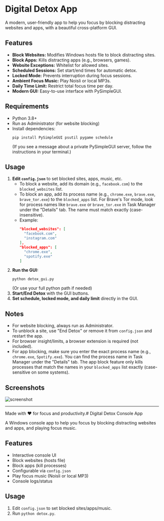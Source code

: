 # Digital Detox App

A modern, user-friendly app to help you focus by blocking distracting websites and apps, with a beautiful cross-platform GUI.

## Features
- **Block Websites:** Modifies Windows hosts file to block distracting sites.
- **Block Apps:** Kills distracting apps (e.g., browsers, games).
- **Website Exceptions:** Whitelist for allowed sites.
- **Scheduled Sessions:** Set start/end times for automatic detox.
- **Locked Mode:** Prevents interruption during focus sessions.
- **Ambient Focus Music:** Play Noisli or local MP3s.
- **Daily Time Limit:** Restrict total focus time per day.
- **Modern GUI:** Easy-to-use interface with PySimpleGUI.

## Requirements
- Python 3.8+
- Run as Administrator (for website blocking)
- Install dependencies:
  ```
  pip install PySimpleGUI psutil pygame schedule
  ```
  (If you see a message about a private PySimpleGUI server, follow the instructions in your terminal.)

## Usage
1. **Edit `config.json`** to set blocked sites, apps, music, etc.
   - To block a website, add its domain (e.g., `facebook.com`) to the `blocked_websites` list.
   - To block an app, add its process name (e.g., `chrome.exe`, `brave.exe`, `brave_tor.exe`) to the `blocked_apps` list. For Brave's Tor mode, look for process names like `brave.exe` or `brave_tor.exe` in Task Manager under the "Details" tab. The name must match exactly (case-insensitive).
   - Example:
     ```json
     "blocked_websites": [
       "facebook.com",
       "instagram.com"
     ],
     "blocked_apps": [
       "chrome.exe",
       "spotify.exe"
     ]
     ```
2. **Run the GUI:**
   ```
   python detox_gui.py
   ```
   (Or use your full python path if needed)
3. **Start/End Detox** with the GUI buttons.
4. **Set schedule, locked mode, and daily limit** directly in the GUI.

## Notes
- For website blocking, always run as Administrator.
- To unblock a site, use "End Detox" or remove it from `config.json` and restart the app.
- For browser insight/limits, a browser extension is required (not included).
- For app blocking, make sure you enter the exact process name (e.g., `chrome.exe`, `Spotify.exe`). You can find the process name in Task Manager under the "Details" tab. The app block feature only kills processes that match the names in your `blocked_apps` list exactly (case-sensitive on some systems).

## Screenshots
![screenshot](screenshot.png)

---

Made with ❤️ for focus and productivity.# Digital Detox Console App

A Windows console app to help you focus by blocking distracting websites and apps, and playing focus music.

## Features
- Interactive console UI
- Block websites (hosts file)
- Block apps (kill processes)
- Configurable via `config.json`
- Play focus music (Noisli or local MP3)
- Console logs/status

## Usage
1. Edit `config.json` to set blocked sites/apps/music.
2. Run `python detox.py`.
